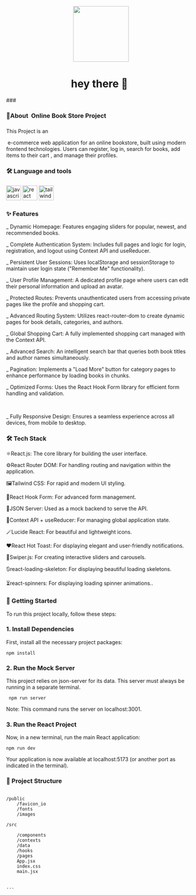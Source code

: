 <div align="center">
  <img height="150" src="https://media3.giphy.com/media/v1.Y2lkPTc5MGI3NjExbm5naHJvNzk3dnYxdmk3YmltOXhrc2dqaHp2bmp3dHNjbDUyaHh4MSZlcD12MV9pbnRlcm5hbF9naWZfYnlfaWQmY3Q9Zw/L1R1tvI9svkIWwpVYr/giphy.gif"  />
</div>

<h1 align="center">hey there 👋</h1>
###

<h3 align="left"> 📖About  Online Book Store Project  </h3>

###

<p align="left">This Project is an 

 e-commerce web application for an online bookstore, built using modern frontend technologies. Users can register, log in, search for books, add items to their cart , and manage their profiles.</p>

###

<h3 align="left">🛠 Language and tools</h3>

###

<div align="left">
<img src="https://cdn.jsdelivr.net/gh/devicons/devicon/icons/javascript/javascript-original.svg" height="40" alt="javascript logo"  />
<img src="https://cdn.jsdelivr.net/gh/devicons/devicon/icons/react/react-original.svg" height="40" alt="react logo"  />
<img src="https://cdn.simpleicons.org/tailwindcss/06B6D4" height="40" alt="tailwindcss logo"  />
</div>





<h3 align="left">✨ Features</h3>





<div align="left">

<p align="left">_ Dynamic Homepage: Features engaging sliders for popular, newest, and recommended books.</p>

<p align="left">_ Complete Authentication System: Includes full pages and logic for login, registration, and logout using Context API and useReducer.</p>

<p align="left">_ Persistent User Sessions: Uses localStorage and sessionStorage to maintain user login state ("Remember Me" functionality).</p>

<p align="left">_ User Profile Management: A dedicated profile page where users can edit their personal information and upload an avatar.</p>

<p align="left">_ Protected Routes: Prevents unauthenticated users from accessing private pages like the profile and shopping cart.</p>

<p align="left">_ Advanced Routing System: Utilizes react-router-dom to create dynamic pages for book details, categories, and authors.</p>

<p align="left">_ Global Shopping Cart: A fully implemented shopping cart managed with the Context API.</p>

<p align="left">_ Advanced Search: An intelligent search bar that queries both book titles and author names simultaneously.</p>

<p align="left">_ Pagination: Implements a "Load More" button for category pages to enhance performance by loading books in chunks.</p>

<p align="left">_ Optimized Forms: Uses the React Hook Form library for efficient form handling and validation.</p>

  <p align="left">_ Fully Responsive Design: Ensures a seamless experience across all devices, from mobile to desktop.</p>

</div>

<h3 align="left">🛠️ Tech Stack</h3>

<div align="left">

<p align="left">⚛️React.js: The core library for building the user interface.</p>

<p align="left">⚙️React Router DOM: For handling routing and navigation within the application.</p>

<p align="left">🖼️Tailwind CSS: For rapid and modern UI styling.</p>

<p align="left">📃React Hook Form: For advanced form management.</p>

<p align="left">🧱JSON Server: Used as a mock backend to serve the API.</p>

<p align="left">📍Context API + useReducer: For managing global application state.</p>

<p align="left">🪄Lucide React: For beautiful and lightweight icons.</p>

<p align="left">♥️React Hot Toast: For displaying elegant and user-friendly notifications.</p>

<p align="left">🔮Swiper.js: For creating interactive sliders and carousels.</p>

<p align="left">🔃react-loading-skeleton: For displaying beautiful loading skeletons.</p>

<p align="left">⏳react-spinners: For displaying loading spinner animations..</p>

</div>



<h3 align="left">🚀 Getting Started</h3>

<p align="left">To run this project locally, follow these steps:</p>



<h3 align="left">1. Install Dependencies</h3>

<p align="left">First, install all the necessary project packages:</p>



```
npm install
```



###



<h3 align="left">2. Run the Mock Server</h3>

<p align="left">This project relies on json-server for its data. This server must always be running in a separate terminal.</p>

```
 npm run server 
```

<p align="left">Note: This command runs the server on localhost:3001.</p>



###



<h3 align="left">3. Run the React Project</h3>

<p align="left">Now, in a new terminal, run the main React application:</p>

```
npm run dev
```

<p align="left">Your application is now available at localhost:5173 (or another port as indicated in the terminal).</p>



###



<h3 align="left">📁 Project Structure</h3>

```

/public
    /favicon_io
    /fonts
    /images

/src

    /components
    /contexts
    /data
    /hooks
    /pages
    App.jsx
    index.css
    main.jsx


...

```

###

